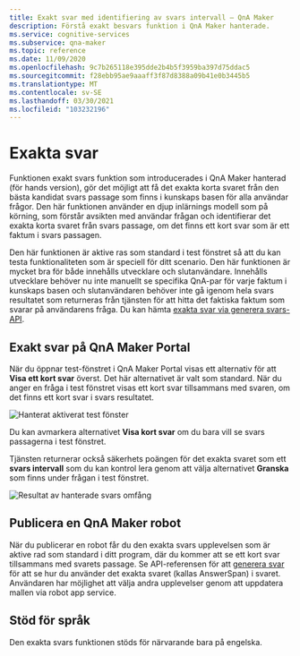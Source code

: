 ```yaml
---
title: Exakt svar med identifiering av svars intervall – QnA Maker
description: Förstå exakt besvars funktion i QnA Maker hanterade.
ms.service: cognitive-services
ms.subservice: qna-maker
ms.topic: reference
ms.date: 11/09/2020
ms.openlocfilehash: 9c7b265118e395dde2b4b5f3959ba397d75ddac5
ms.sourcegitcommit: f28ebb95ae9aaaff3f87d8388a09b41e0b3445b5
ms.translationtype: MT
ms.contentlocale: sv-SE
ms.lasthandoff: 03/30/2021
ms.locfileid: "103232196"
---
```

# <a name="precise-answering"></a>Exakta svar

Funktionen exakt svars funktion som introducerades i QnA Maker hanterad (för hands version), gör det möjligt att få det exakta korta svaret från den bästa kandidat svars passage som finns i kunskaps basen för alla användar frågor. Den här funktionen använder en djup inlärnings modell som på körning, som förstår avsikten med användar frågan och identifierar det exakta korta svaret från svars passage, om det finns ett kort svar som är ett faktum i svars passagen. 

Den här funktionen är aktive ras som standard i test fönstret så att du kan testa funktionaliteten som är speciell för ditt scenario. Den här funktionen är mycket bra för både innehålls utvecklare och slutanvändare. Innehålls utvecklare behöver nu inte manuellt se specifika QnA-par för varje faktum i kunskaps basen och slutanvändaren behöver inte gå igenom hela svars resultatet som returneras från tjänsten för att hitta det faktiska faktum som svarar på användarens fråga. Du kan hämta [exakta svar via generera svars-API](How-To/metadata-generateanswer-usage.md#get-precise-answers-with-generateanswer-api).

## <a name="precise-answering-on-qna-maker-portal"></a>Exakt svar på QnA Maker Portal

När du öppnar test-fönstret i QnA Maker Portal visas ett alternativ för att **Visa ett kort svar** överst. Det här alternativet är valt som standard. När du anger en fråga i test fönstret visas ett kort svar tillsammans med svaren, om det finns ett kort svar i svars resultatet.
 
![Hanterat aktiverat test fönster](../QnAMaker/media/conversational-context/test-pane-with-managed.png)

Du kan avmarkera alternativet **Visa kort svar** om du bara vill se svars passagerna i test fönstret. 

Tjänsten returnerar också säkerhets poängen för det exakta svaret som ett **svars intervall** som du kan kontrol lera genom att välja alternativet **Granska** som finns under frågan i test fönstret.

![Resultat av hanterade svars omfång](../QnAMaker/media/conversational-context/managed-answer-span-score.png)

## <a name="publishing-a-qna-maker-bot"></a>Publicera en QnA Maker robot

När du publicerar en robot får du den exakta svars upplevelsen som är aktive rad som standard i ditt program, där du kommer att se ett kort svar tillsammans med svarets passage. Se API-referensen för att [generera svar](/rest/api/cognitiveservices/qnamakerv5.0-preview.1/knowledgebase/generateanswer#answerspan) för att se hur du använder det exakta svaret (kallas AnswerSpan) i svaret. Användaren har möjlighet att välja andra upplevelser genom att uppdatera mallen via robot app service. 

## <a name="language-support"></a>Stöd för språk

Den exakta svars funktionen stöds för närvarande bara på engelska.

